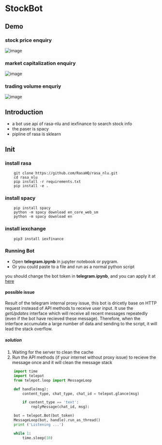 # StockBot

## Demo
### stock price enquiry
![image](https://github.com/Windfa11/stockBot/blob/master/demo/stock_price.gif)

### market capitalization enquiry
![image](https://github.com/Windfa11/stockBot/blob/master/demo/marketCap.gif)

### trading volume enquriy
![image](https://github.com/Windfa11/stockBot/blob/master/demo/trading_volume.gif)

## Introduction
* a bot use api of rasa-nlu and iexfinance to search stock info
* the paser is spacy
* pipline of rasa is sklearn

## Init

### install rasa
        git clone https://github.com/RasaHQ/rasa_nlu.git
        cd rasa_nlu
        pip install -r requirements.txt
        pip install -e .

### install spacy
        pip install spacy
        python -m spacy download en_core_web_sm
        python -m spacy download en

### install iexchange
        pip3 install iexfinance


### Running Bot
* Open **telegram.ipynb** in jupyter notebook or pygram.
* Or you could paste to a file and run as a normal python  script

you should change the bot token in **telegram.ipynb**, and you can apply it at [here](https://iexcloud.io)

#### possible issue
Result of the telegram  internal proxy issue, this bot is dricetly base on HTTP request insteasd of API methods to receive user input. It use the *getUpdates*  interface which will receive all recent messages repeatedly (even if the bot have recieved these message). Therefore, when the interface accumulate a large number of data and sending to the script, it will lead the stack overflow. 

##### solution
1. Waiting for the server to clean the cache
2. Run the API methods (if your internet without proxy issue) to recieve the message once and it will clean the message stack
``` python
    import time
    import telepot
    from telepot.loop import MessageLoop

    def handle(msg):
        content_type, chat_type, chat_id = telepot.glance(msg)

        if content_type == 'text':
            replyMessage(chat_id, msg):

    bot = telepot.Bot(bot_token)
    MessageLoop(bot, handle).run_as_thread()
    print ('Listening ...')

    while 1:
        time.sleep(10)
 ```
